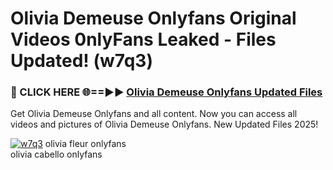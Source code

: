 # Olivia Demeuse Onlyfans Original Videos 0nlyFans Leaked - Files Updated! (w7q3)

<h3>🔴 CLICK HERE 🌐==►► <a href="https://tinyurl.com/ms9xzufz" rel="nofollow">Olivia Demeuse Onlyfans Updated Files</a></h3>

Get Olivia Demeuse Onlyfans and all content. Now you can access all videos and pictures of Olivia Demeuse Onlyfans. New Updated Files 2025!

[![w7q3](https://i.imgur.com/PQ7UWWw.gif)](https://tinyurl.com/ms9xzufz)
olivia fleur onlyfans<br>
olivia cabello onlyfans